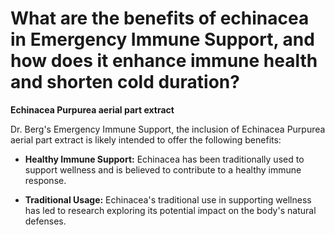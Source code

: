 # What are the benefits of echinacea in Emergency Immune Support, and how does it enhance immune health and shorten cold duration?

**Echinacea Purpurea aerial part extract**  

Dr. Berg's Emergency Immune Support, the inclusion of Echinacea Purpurea aerial part extract is likely intended to offer the following benefits: 

- **Healthy Immune Support:** Echinacea has been traditionally used to support wellness and is believed to contribute to a healthy immune response. 

- **Traditional Usage:** Echinacea's traditional use in supporting wellness has led to research exploring its potential impact on the body's natural defenses.